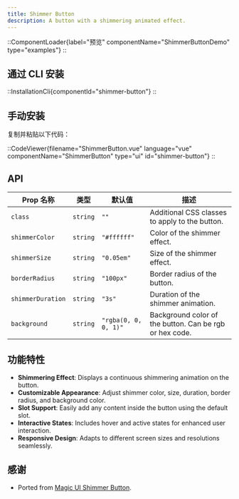 ```yaml
---
title: Shimmer Button
description: A button with a shimmering animated effect.
---
```


::ComponentLoader{label="预览" componentName="ShimmerButtonDemo" type="examples"}
::

## 通过 CLI 安装

::InstallationCli{componentId="shimmer-button"}
::

## 手动安装

复制并粘贴以下代码：

::CodeViewer{filename="ShimmerButton.vue" language="vue" componentName="ShimmerButton" type="ui" id="shimmer-button"}
::

## API

| Prop 名称         | 类型     | 默认值               | 描述                                                    |
| ----------------- | -------- | -------------------- | ------------------------------------------------------- |
| `class`           | `string` | `""`                 | Additional CSS classes to apply to the button.          |
| `shimmerColor`    | `string` | `"#ffffff"`          | Color of the shimmer effect.                            |
| `shimmerSize`     | `string` | `"0.05em"`           | Size of the shimmer effect.                             |
| `borderRadius`    | `string` | `"100px"`            | Border radius of the button.                            |
| `shimmerDuration` | `string` | `"3s"`               | Duration of the shimmer animation.                      |
| `background`      | `string` | `"rgba(0, 0, 0, 1)"` | Background color of the button. Can be rgb or hex code. |

## 功能特性

- **Shimmering Effect**: Displays a continuous shimmering animation on the button.
- **Customizable Appearance**: Adjust shimmer color, size, duration, border radius, and background color.
- **Slot Support**: Easily add any content inside the button using the default slot.
- **Interactive States**: Includes hover and active states for enhanced user interaction.
- **Responsive Design**: Adapts to different screen sizes and resolutions seamlessly.

## 感谢

- Ported from [Magic UI Shimmer Button](https://magicui.design/docs/components/shimmer-button).
